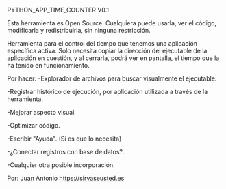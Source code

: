 PYTHON_APP_TIME_COUNTER V0.1

Esta herramienta es Open Source.
Cualquiera puede usarla, ver el código, modificarla y redistribuirla, sin ninguna restricción.

Herramienta para el control del tiempo que tenemos una aplicación específica activa.
Solo necesita copiar la dirección del ejecutable de la aplicación en cuestión, y al
cerrarla, podrá ver en pantalla, el tiempo que la ha tenido en funcionamiento.

Por hacer:
-Explorador de archivos para buscar visualmente el ejecutable.

-Registrar histórico de ejecución, por aplicación utilizada a través de la herramienta.

-Mejorar aspecto visual.

-Optimizar código.

-Escribir "Ayuda". (Si es que lo necesita)

-¿Conectar registros con base de datos?.

-Cualquier otra posible incorporación.

Por: Juan Antonio
https://sirvaseusted.es
